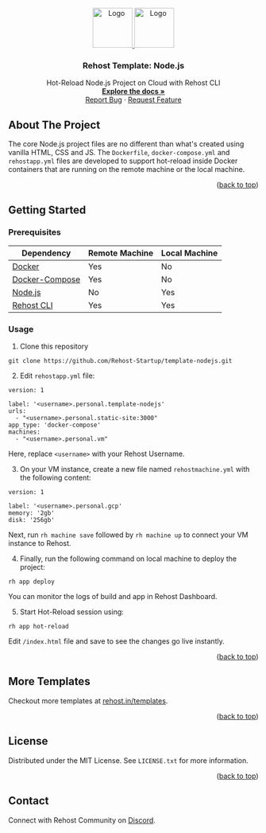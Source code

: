 <div id="top"></div>
<!-- PROJECT LOGO -->
<br />
<div align="center">
  <a href="https://rehost.in/templates">
    <img src="https://rehost.in/assets/images/logo.svg" alt="Logo" width="80" height="80">
    <img src="https://rehost.in/assets/images/nodejs-logo.svg" alt="Logo" width="80" height="80">
  </a>

<h3 align="center">Rehost Template: Node.js</h3>
  <p align="center">
    Hot-Reload Node.js Project on Cloud with Rehost CLI
    <br />
    <a href="https://docs.rehost.in/#/getting-started/quickstart"><strong>Explore the docs »</strong></a>
    <br />
    <a href="https://github.com/Rehost-Startup/template-nodejs/issues">Report Bug</a>
    ·
    <a href="https://github.com/Rehost-Startup/template-nodejs/issues">Request Feature</a>
  </p>
</div>

<!-- ABOUT THE PROJECT -->
## About The Project

The core Node.js project files are no different than what's created using vanilla HTML, CSS and JS. The `Dockerfile`, `docker-compose.yml` and `rehostapp.yml` files are developed to support hot-reload inside Docker containers that are running on the remote machine or the local machine.

<p align="right">(<a href="#top">back to top</a>)</p>

<!-- GETTING STARTED -->
## Getting Started

### Prerequisites

Dependency | Remote Machine | Local Machine |
--- | --- | --- |
[Docker](https://docs.docker.com/get-docker/) | Yes | No |
[Docker-Compose](https://docs.docker.com/compose/install/) | Yes | No |
[Node.js](https://nodejs.org/en/) | No | Yes |
[Rehost CLI](https://docs.rehost.in/#/getting-started/installation) | Yes | Yes |

### Usage

1. Clone this repository
```
git clone https://github.com/Rehost-Startup/template-nodejs.git
```
2. Edit `rehostapp.yml` file:
```
version: 1

label: '<username>.personal.template-nodejs'
urls:
  - "<username>.personal.static-site:3000"
app_type: 'docker-compose'
machines:
  - "<username>.personal.vm"
```
Here, replace `<username>` with your Rehost Username.

3. On your VM instance, create a new file named `rehostmachine.yml` with the following content: 
```
version: 1

label: '<username>.personal.gcp'
memory: '2gb'
disk: '256gb'
``` 
Next, run `rh machine save` followed by `rh machine up` to connect your VM instance to Rehost.

4. Finally, run the following command on local machine to deploy the project:
```
rh app deploy
```
You can monitor the logs of build and app in Rehost Dashboard.

5. Start Hot-Reload session using:
```
rh app hot-reload
```
Edit `/index.html` file and save to see the changes go live instantly.
<p align="right">(<a href="#top">back to top</a>)</p>

<!-- USAGE EXAMPLES -->
## More Templates

Checkout more templates at [rehost.in/templates](https://rehost.in/templates).

<p align="right">(<a href="#top">back to top</a>)</p>

<!-- LICENSE -->
## License

Distributed under the MIT License. See `LICENSE.txt` for more information.

<p align="right">(<a href="#top">back to top</a>)</p>

<!-- CONTACT -->
## Contact

Connect with Rehost Community on [Discord](https://discord.gg/RnkBxDJJhQ).
